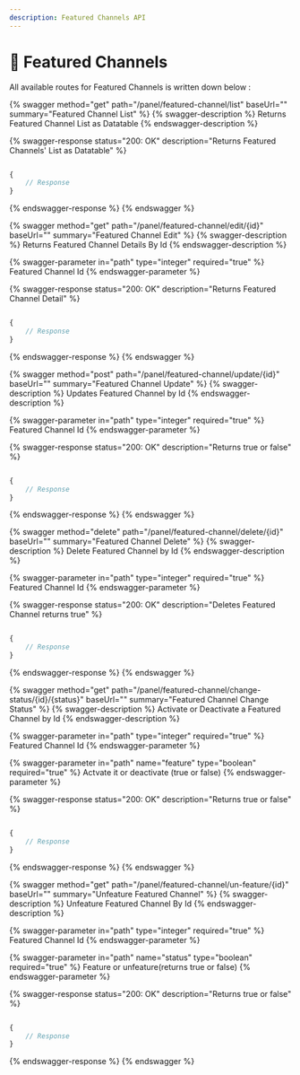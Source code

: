 ```yaml
---
description: Featured Channels API
---
```


# 🌟 Featured Channels

All available routes for Featured Channels is written down below :&#x20;

{% swagger method="get" path="/panel/featured-channel/list" baseUrl="" summary="Featured Channel List" %}
{% swagger-description %}
Returns Featured Channel List as Datatable
{% endswagger-description %}

{% swagger-response status="200: OK" description="Returns Featured Channels' List as Datatable" %}
```javascript

{
    // Response
}
```
{% endswagger-response %}
{% endswagger %}

{% swagger method="get" path="/panel/featured-channel/edit/{id}" baseUrl="" summary="Featured Channel Edit" %}
{% swagger-description %}
Returns Featured Channel Details By Id
{% endswagger-description %}

{% swagger-parameter in="path" type="integer" required="true" %}
Featured Channel Id
{% endswagger-parameter %}

{% swagger-response status="200: OK" description="Returns Featured Channel Detail" %}
```javascript

{
    // Response
}
```
{% endswagger-response %}
{% endswagger %}

{% swagger method="post" path="/panel/featured-channel/update/{id}" baseUrl="" summary="Featured Channel Update" %}
{% swagger-description %}
Updates Featured Channel by Id
{% endswagger-description %}

{% swagger-parameter in="path" type="integer" required="true" %}
Featured Channel Id
{% endswagger-parameter %}

{% swagger-response status="200: OK" description="Returns true or false" %}
```javascript

{
    // Response
}
```
{% endswagger-response %}
{% endswagger %}

{% swagger method="delete" path="/panel/featured-channel/delete/{id}" baseUrl="" summary="Featured Channel Delete" %}
{% swagger-description %}
Delete Featured Channel by Id
{% endswagger-description %}

{% swagger-parameter in="path" type="integer" required="true" %}
Featured Channel Id
{% endswagger-parameter %}

{% swagger-response status="200: OK" description="Deletes Featured Channel returns true" %}
```javascript

{
    // Response
}
```
{% endswagger-response %}
{% endswagger %}

{% swagger method="get" path="/panel/featured-channel/change-status/{id}/{status}" baseUrl="" summary="Featured Channel Change Status" %}
{% swagger-description %}
Activate or Deactivate a Featured Channel by Id
{% endswagger-description %}

{% swagger-parameter in="path" type="integer" required="true" %}
Featured Channel Id
{% endswagger-parameter %}

{% swagger-parameter in="path" name="feature" type="boolean" required="true" %}
Actvate it or deactivate (true or false)
{% endswagger-parameter %}

{% swagger-response status="200: OK" description="Returns true or false" %}
```javascript

{
    // Response
}
```
{% endswagger-response %}
{% endswagger %}

{% swagger method="get" path="/panel/featured-channel/un-feature/{id}" baseUrl="" summary="Unfeature Featured Channel" %}
{% swagger-description %}
Unfeature Featured Channel By Id
{% endswagger-description %}

{% swagger-parameter in="path" type="integer" required="true" %}
Featured Channel Id
{% endswagger-parameter %}

{% swagger-parameter in="path" name="status" type="boolean" required="true" %}
Feature or unfeature(returns true or false)
{% endswagger-parameter %}

{% swagger-response status="200: OK" description="Returns true or false" %}
```javascript

{
    // Response
}
```
{% endswagger-response %}
{% endswagger %}
